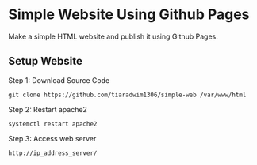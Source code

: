 # Simple Website Using Github Pages
Make a simple HTML website and publish it using Github Pages.  

## Setup Website
Step 1: Download Source Code

    git clone https://github.com/tiaradwim1306/simple-web /var/www/html

Step 2: Restart apache2 

    systemctl restart apache2

Step 3: Access web server

    http://ip_address_server/  
